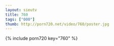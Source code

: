 ```yaml
--- 
layout: sieutv
title: 760
tags: ["000"]
thumb: http://porn720.net/video/760/poster.jpg
---
```

{% include porn720 key="760" %} 
